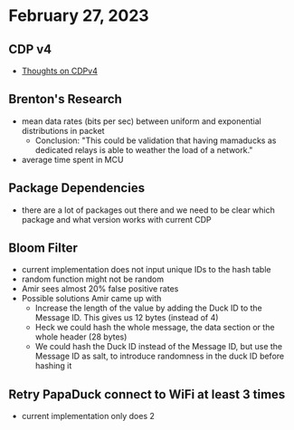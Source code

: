 # February 27, 2023

## CDP v4

* [Thoughts on CDPv4](https://github.com/Project-Owl/ClusterDuckProtocol-Meeting-Notes/blob/main/v4/thoughts.md)

## Brenton's Research
* mean data rates (bits per sec) between uniform and exponential distributions in packet
    * Conclusion: "This could be validation that having mamaducks as dedicated relays is able to weather the load of a network."
* average time spent in MCU 

## Package Dependencies
* there are a lot of packages out there and we need to be clear which package and what version works with current CDP

## Bloom Filter
* current implementation does not input unique IDs to the hash table
* random function might not be random
* Amir sees almost 20% false positive rates
* Possible solutions Amir came up with
    * Increase the length of the value by adding the Duck ID to the Message ID. This gives us 12 bytes (instead of 4)
    * Heck we could hash the whole message, the data section or the whole header (28 bytes)
    * We could hash the Duck ID instead of the Message ID, but use the Message ID as salt, to introduce randomness in the duck ID before hashing it

## Retry PapaDuck connect to WiFi at least 3 times
* current implementation only does 2



